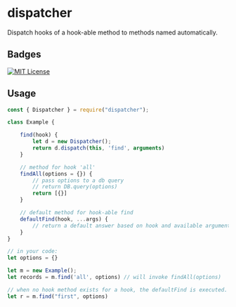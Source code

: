 
# dispatcher

Dispatch hooks of a hook-able method to methods named automatically.

## Badges

[![MIT License](https://img.shields.io/badge/License-MIT-green.svg)](https://choosealicense.com/licenses/mit/)

## Usage

```js
const { Dispatcher } = require("dispatcher");

class Example {

    find(hook) {
        let d = new Dispatcher();
        return d.dispatch(this, 'find', arguments)
    }

    // method for hook 'all'
    findAll(options = {}) {
        // pass options to a db query
        // return DB.query(options)
        return [{}]
    }

    // default method for hook-able find
    defaultFind(hook, ...args) {
        // return a default answer based on hook and available arguments
    }
}

// in your code:
let options = {}

let m = new Example();
let records = m.find('all', options) // will invoke findAll(options)

// when no hook method exists for a hook, the defaultFind is executed.
let r = m.find("first", options)
```
